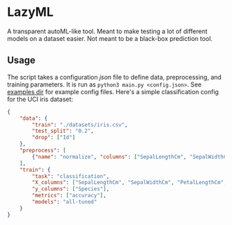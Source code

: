 # LazyML

A transparent autoML-like tool.
Meant to make testing a lot of different models on a dataset easier.
Not meant to be a black-box prediction tool.

## Usage
The script takes a configuration _json_ file to define data, preprocessing,
and training parameters.
It is run as `python3 main.py <config.json>`.
See [examples dir](examples/) for example config files.
Here's a simple classification config for the UCI iris dataset:

```json
{
    "data": {
        "train": "./datasets/iris.csv",
        "test_split": "0.2",
        "drop": ["Id"]
    },
    "preprocess": [
        {"name": "normalize", "columns": ["SepalLengthCm", "SepalWidthCm", "PetalLengthCm", "PetalWidthCm"]}
    ],
    "train": {
        "task": "classification",
        "X_columns": ["SepalLengthCm", "SepalWidthCm", "PetalLengthCm", "PetalWidthCm"],
        "y_columns": ["Species"],
        "metrics": ["accuracy"],
        "models": "all-tuned"
    }
}
```
